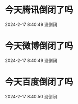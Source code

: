# 今天腾讯倒闭了吗

2024-2-17 8:40:49 没倒闭

# 今天微博倒闭了吗

2024-2-17 8:40:49 没倒闭

# 今天百度倒闭了吗

2024-2-17 8:40:50 没倒闭


